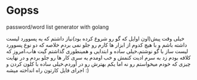 # Gopss
password/word list generator with golang

خیلی وقت پیش(اون اوایل که گو رو شروع کرده بود)نیاز داشتم که یه پسوورد لیست داشته باشم و با هیچ کدوم از ابزار ها کارم رو جلو نمی بردم خلاصه که دو نوع پسوورد لیست ساز با گو نوشتم،خیلی ساده و ابتدایی و همینطوری گذاشتم گیت هاب،امروز که کلافه بودم زد به سرم ادیت کنمش و خب اومدم یه سری کار ها رو جلو بردم و در نهایت چیزی که خودم میخواستم رو نه اما یکم بهترش رو در آوردم.خیلی ساده با کلون کردن و اجرای فایل کارتون راه انداخته میشه :)
